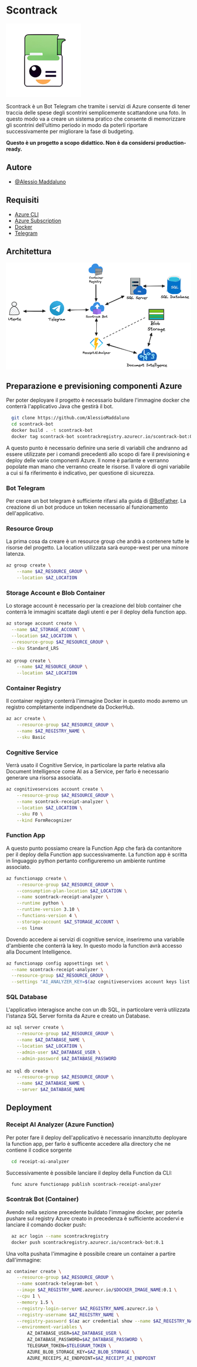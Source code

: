 # Scontrack

<img height=200 src="./images/scontrack-logo.png" alt="drawing"/>

Scontrack è un Bot Telegram che tramite i servizi di Azure consente di tener traccia delle spese degli scontrini semplicemente scattandone una foto. In questo modo va a creare un sistema pratico che consente di memorizzare gli scontrini dell’ultimo periodo in modo da poterli riportare successivamente per migliorare la fase di budgeting.

**Questo è un progetto a scopo didattico. Non è da considersi production-ready.**

## Autore

- [@Alessio Maddaluno](https://www.github.com/AlessioMaddaluno)

## Requisiti

- [Azure CLI](https://learn.microsoft.com/en-us/cli/azure/)
- [Azure Subscription](https://azure.microsoft.com/it-it/pricing/)
- [Docker](https://www.docker.com/)
- [Telegram](https://telegram.org/)

## Architettura

<img src="./images/architecture.png" alt="drawing"/>


## Preparazione e previsioning componenti Azure

Per poter deployare il progetto è necessario buildare l'immagine docker che conterrà l'applicativo Java che gestirà il bot.

```bash
  git clone https://github.com/AlessioMaddaluno
  cd scontrack-bot
  docker build . -t scontrack-bot
  docker tag scontrack-bot scontrackregistry.azurecr.io/scontrack-bot:0.1
```

A questo punto è necessario definire una serie di variabili che andranno ad essere utilizzate per i comandi precedenti allo scopo di fare il previsioning e deploy delle varie componenti Azure. Il nome è parlante e verranno popolate man mano che verranno create le risorse. Il valore di ogni variabile a cui si fa riferimento è indicativo, per questione di sicurezza.

### Bot Telegram

Per creare un bot telegram è sufficiente rifarsi alla guida di [@BotFather](https://botostore.com/c/botfather/). La creazione di un bot produce un token necessario al funzionamento dell'applicativo.

### Resource Group

La prima cosa da creare è un resource group che andrà a contenere tutte le risorse del progetto. La location utilizzata sarà europe-west per una minore latenza.

```bash
az group create \
    --name $AZ_RESOURCE_GROUP \
    --location $AZ_LOCATION
```

### Storage Account e Blob Container

Lo storage account è necessario per la creazione del blob container che conterrà le immagini scattate dagli utenti e per il deploy della function app.

```bash
az storage account create \
  --name $AZ_STORAGE_ACCOUNT \
  --location $AZ_LOCATION \
  --resource-group $AZ_RESOURCE_GROUP \
  --sku Standard_LRS

az group create \
    --name $AZ_RESOURCE_GROUP \
    --location $AZ_LOCATION
```

### Container Registry

Il container registry conterrà l'immagine Docker in questo modo avremo un registro completamente indipendnete da DockerHub.

```bash
az acr create \
    --resource-group $AZ_RESOURCE_GROUP \
    --name $AZ_REGISTRY_NAME \
    --sku Basic
```

### Cognitive Service

Verrà usato il Cognitive Service, in particolare la parte relativa alla Document Intelligence come AI as a Service, per farlo è necessario generare una risorsa associata.

```bash
az cognitiveservices account create \
    --resource-group $AZ_RESOURCE_GROUP \
    --name scontrack-receipt-analyzer \
    --location $AZ_LOCATION \
    --sku F0 \
    --kind FormRecognizer
```

### Function App

A questo punto possiamo creare la Function App che farà da contanitore per il deploy della Function app successivamente. La function app è scritta in linguaggio python pertanto configureremo un ambiente runtime associato.

```bash
az functionapp create \
    --resource-group $AZ_RESOURCE_GROUP \
    --consumption-plan-location $AZ_LOCATION \
    --name scontrack-receipt-analyzer \
    --runtime python \
    --runtime-version 3.10 \
    --functions-version 4 \
    --storage-account $AZ_STORAGE_ACCOUNT \
    --os linux
```

Dovendo accedere ai servizi di cognitive service, inseriremo una variabile d'ambiente che conterrà la key. In questo modo la function avrà accesso alla Document Intelligence.

```bash
az functionapp config appsettings set \
  --name scontrack-receipt-analyzer \
  --resource-group $AZ_RESOURCE_GROUP \
  --settings "AI_ANALYZER_KEY=$(az cognitiveservices account keys list --name scontrack-receipt-analyzer -g $AZ_RESOURCE_GROUP --query 'key1' -o tsv)"
```

### SQL Database

L'applicativo interagisce anche con un db SQL, in particolare verrà utilizzata l'istanza SQL Server fornita da Azure e creato un Database.

```bash
az sql server create \
    --resource-group $AZ_RESOURCE_GROUP \
    --name $AZ_DATABASE_NAME \
    --location $AZ_LOCATION \
    --admin-user $AZ_DATABASE_USER \
    --admin-password $AZ_DATABASE_PASSWORD

az sql db create \
    --resource-group $AZ_RESOURCE_GROUP \
    --name $AZ_DATABASE_NAME \
    --server $AZ_DATABASE_NAME
```

## Deployment

### Receipt AI Analyzer (Azure Function)

Per poter fare il deploy dell'applicativo è necessario innanzitutto deployare la function app, per farlo è sufficente accedere alla directory che ne contiene il codice sorgente

```bash
  cd receipt-ai-analyzer
```

Successivamente è possibile lanciare il deploy della Function da CLI:

```bash
  func azure functionapp publish scontrack-receipt-analyzer
```

### Scontrak Bot (Container)

Avendo nella sezione precedente buildato l'immagine docker, per poterla pushare sul registry Azure creato in precedenza è sufficiente accedervi e lanciare il comando docker push:

```bash
  az acr login --name scontrackregistry
  docker push scontrackregistry.azurecr.io/scontrack-bot:0.1
```

Una volta pushata l'immagine è possibile creare un container a partire dall'immagine:

```bash
az container create \
    --resource-group $AZ_RESOURCE_GROUP \
    --name scontrack-telegram-bot \
    --image $AZ_REGISTRY_NAME.azurecr.io/$DOCKER_IMAGE_NAME:0.1 \
    --cpu 1 \
    --memory 1.5 \
    --registry-login-server $AZ_REGISTRY_NAME.azurecr.io \
    --registry-username $AZ_REGISTRY_NAME \
    --registry-password $(az acr credential show --name $AZ_REGISTRY_NAME --query "passwords[0].value" --output tsv) \
    --environment-variables \
        AZ_DATABASE_USER=$AZ_DATABASE_USER \
        AZ_DATABASE_PASSWORD=$AZ_DATABASE_PASSWORD \
        TELEGRAM_TOKEN=$TELEGRAM_TOKEN \
        AZURE_BLOB_STORAGE_KEY=$AZ_BLOB_STORAGE \
        AZURE_RECEIPS_AI_ENDPOINT=$AZ_RECEIPT_AI_ENDPOINT
```
